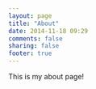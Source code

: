 ```yaml
---
layout: page
title: "About"
date: 2014-11-18 09:29
comments: false
sharing: false
footer: true
---
```


This is my about page!